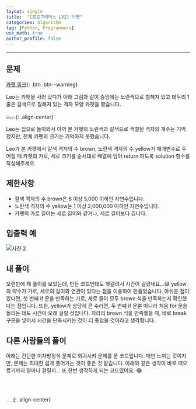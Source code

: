 ```yaml
---
layout: single
title:  "[프로그래머스 LV2] 카펫"
categories: Algorithm
tag: [Python, Programmers]
use_math: true
author_profile: false
---
```

-----

## 문제

[카펫 링크](https://school.programmers.co.kr/learn/courses/30/lessons/42842){: .btn .btn--warning}
<br>

Leo는 카펫을 사러 갔다가 아래 그림과 같이 중앙에는 노란색으로 칠해져 있고 테두리 1줄은 갈색으로 칠해져 있는 격자 모양 카펫을 봤습니다.
<br>
<br>
<img src="https://user-images.githubusercontent.com/37182279/218478941-300bac46-c1b8-470b-bdcf-0a9110025555.PNG" alt="사진 1" style="zoom:50%;" />{: .align-center}

Leo는 집으로 돌아와서 아까 본 카펫의 노란색과 갈색으로 색칠된 격자의 개수는 기억했지만, 전체 카펫의 크기는 기억하지 못했습니다.

Leo가 본 카펫에서 갈색 격자의 수 brown, 노란색 격자의 수 yellow가 매개변수로 주어질 때 카펫의 가로, 세로 크기를 순서대로 배열에 담아 return 하도록 solution 함수를 작성해주세요.

## 제한사항

- 갈색 격자의 수 brown은 8 이상 5,000 이하인 자연수입니다.
- 노란색 격자의 수 yellow는 1 이상 2,000,000 이하인 자연수입니다.
- 카펫의 가로 길이는 세로 길이와 같거나, 세로 길이보다 깁니다.

## 입출력 예

![사진 2](https://user-images.githubusercontent.com/37182279/218480408-0f8f7c77-062b-4a72-b6c5-79e4d55e8b98.PNG)

## 내 풀이

오랜만에 제 풀이를 보았는데, 만든 코드인데도 헷갈려서 시간이 걸렸네요...😅 yellow의 약수가 가로, 세로의 길이와 연관이 있다는 점을 이용하여 만들었습니다. 아쉬운 점이 있다면, 첫 번째 if 문을 만족하는 가로, 세로 들이 모두 brown 식을 만족하는지 확인했다는 점입니다. 또한, yellow가 상당히 큰 수라면, 두 번째 if 문뿐 아니라 처음 for 문을 돌리는 데도 시간이 오래 걸릴 것입니다. 차라리 brown 식을 만족했을 때, 바로 break 구문을 넣어서 시간을 단축시키는 것이 더 좋았을 것이라고 생각합니다.

<script src="https://gist.github.com/WOONGSONVI/65ecb568b100ac09f6b5f55d70530171.js"></script>

## 다른 사람들의 풀이

아래는 간단한 이차방정식 문제로 회귀시켜 문제를 푼 코드입니다. 매번 느끼는 것이지만, 문제는 최대한 쉽게 풀어가는 것이 좋은 것 같습니다. 아래와 같은 생각이 바로 떠오르기까지 얼마나 걸릴지... 또 한번 생각하게 되는 코드였어요. 😂

<script src="https://gist.github.com/WOONGSONVI/ca0509f5798165aa51d226d7ec44c3c0.js"></script>

<br>

<br>

<img src="https://user-images.githubusercontent.com/37182279/216820587-4617a62e-0565-47f1-9ead-f4cd367572a1.png" alt="DATA_100%_LOGO_LIGHT" style="zoom:10%">{: .align-center}

<br>

<br>



